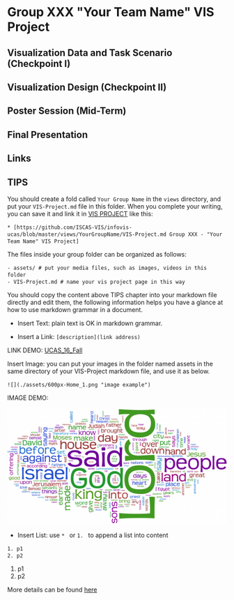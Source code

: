 # Group XXX "Your Team Name" VIS Project

## Visualization Data and Task Scenario (Checkpoint I)

## Visualization Design (Checkpoint II)

## Poster Session (Mid-Term)

## Final Presentation

## Links

## TIPS

You should create a fold called `Your Group Name` in the `views` directory, and put your `VIS-Project.md` file in this folder. When you complete your writing, you can save it and link it in [VIS PROJECT](http://211.147.15.14/UCAS_16_Fall/index.php/VIS_Project) like this:

```
* [https://github.com/ISCAS-VIS/infovis-ucas/blob/master/views/YourGroupName/VIS-Project.md Group XXX - "Your Team Name" VIS Project]
```

The files inside your group folder can be organized as follows:

```
- assets/ # put your media files, such as images, videos in this folder
- VIS-Project.md # name your vis project page in this way
```

You should copy the content above TIPS chapter into your markdown file directly and edit them, the following information helps you have a glance at how to use markdown grammar in a document.

* Insert Text: plain text is OK in markdown grammar.

* Insert a Link: `[description](link address)`

LINK DEMO: [UCAS_16_Fall](http://vis.ios.ac.cn/UCAS_16_Fall/)

Insert Image: you can put your images in the folder named assets in the same directory of your VIS-Project markdown file, and use it as below.

```
![](./assets/600px-Home_1.png "image example")
```

IMAGE DEMO:

![](./assets/600px-Home_1.png "image example")

* Insert List: use `* ` or `1. ` to append a list into content

```
1. p1
2. p2
```

1. p1
2. p2

More details can be found [here](https://github.com/ISCAS-VIS/infovis-ucas/wiki)
